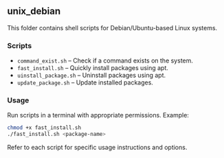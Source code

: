 ## unix_debian

This folder contains shell scripts for Debian/Ubuntu-based Linux systems.

### Scripts
- `command_exist.sh` – Check if a command exists on the system.
- `fast_install.sh` – Quickly install packages using apt.
- `uinstall_package.sh` – Uninstall packages using apt.
- `update_package.sh` – Update installed packages.

### Usage
Run scripts in a terminal with appropriate permissions. Example:

```sh
chmod +x fast_install.sh
./fast_install.sh <package-name>
```

Refer to each script for specific usage instructions and options.